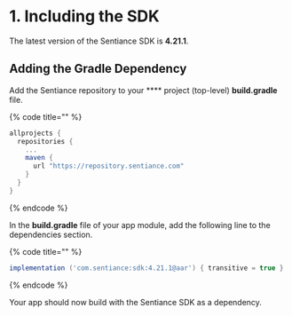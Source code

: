 # 1. Including the SDK

The latest version of the Sentiance SDK is **4.21.1**.

## Adding the Gradle Dependency

Add the Sentiance repository to your **** project (top-level) **build.gradle** file.

{% code title="" %}
```groovy
allprojects {
  repositories {
    ...
    maven {
      url "https://repository.sentiance.com"
    }
  }
}
```
{% endcode %}

In the **build.gradle** file of your app module, add the following line to the dependencies section.

{% code title="" %}
```groovy
implementation ('com.sentiance:sdk:4.21.1@aar') { transitive = true }
```
{% endcode %}

Your app should now build with the Sentiance SDK as a dependency.
